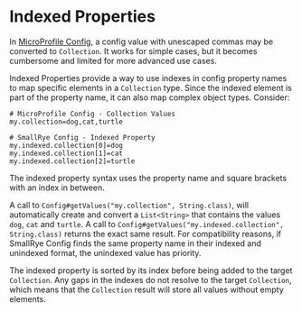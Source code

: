 # Indexed Properties

In [MicroProfile Config](https://github.com/eclipse/microprofile-config/), a config value with unescaped commas may be 
converted to `Collection`. It works for simple cases, but it becomes cumbersome and limited for more advanced use cases.

Indexed Properties provide a way to use indexes in config property names to map specific elements in a `Collection` 
type. Since the indexed element is part of the property name, it can also map complex object types. Consider:

```properties
# MicroProfile Config - Collection Values
my.collection=dog,cat,turtle

# SmallRye Config - Indexed Property
my.indexed.collection[0]=dog
my.indexed.collection[1]=cat
my.indexed.collection[2]=turtle
```

The indexed property syntax uses the property name and square brackets with an index in between.

A call to `Config#getValues("my.collection", String.class)`, will automatically create and convert a `List<String>` 
that contains the values `dog`, `cat` and `turtle`. A call to `Config#getValues("my.indexed.collection", String.class)` 
returns the exact same result. For compatibility reasons, if SmallRye Config finds the same property name in their 
indexed and unindexed format, the unindexed value has priority.

The indexed property is sorted by its index before being added to the target `Collection`. Any gaps in the indexes do 
not resolve to the target `Collection`, which means that the `Collection` result will store all values without empty 
elements.
